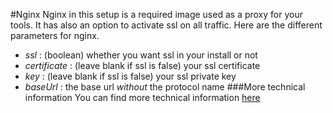 #Nginx
Nginx in this setup is a required image used as a proxy for your tools. It has also an option to activate ssl on all traffic.
Here are the different parameters for nginx.
* *ssl* : (boolean) whether you want ssl in your install or not
* *certificate* : (leave blank if ssl is false) your ssl certificate
* *key* : (leave blank if ssl is false) your ssl private key
* *baseUrl* : the base url *without* the protocol name
###More technical information
You can find more technical information [here](technical/nginx.md)